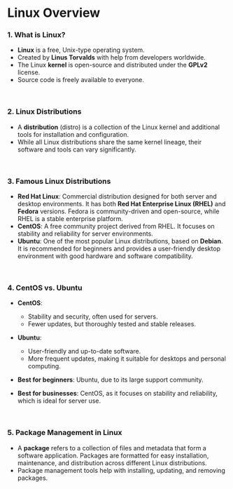 # Linux Overview



### **1. What is Linux?**

- **Linux** is a free, Unix-type operating system. 
- Created by **Linus Torvalds** with help from developers worldwide.
- The Linux **kernel** is open-source and distributed under the **GPLv2** license.
- Source code is freely available to everyone.

<br/>

### **2. Linux Distributions**
- A **distribution** (distro) is a collection of the Linux kernel and additional tools for installation and configuration.
- While all Linux distributions share the same kernel lineage, their software and tools can vary significantly.

<br/>

### **3. Famous Linux Distributions**
- **Red Hat Linux**: Commercial distribution designed for both server and desktop environments. It has both **Red Hat Enterprise Linux (RHEL)** and **Fedora** versions. Fedora is community-driven and open-source, while RHEL is a stable enterprise platform.
- **CentOS**: A free community project derived from RHEL. It focuses on stability and reliability for server environments.
- **Ubuntu**: One of the most popular Linux distributions, based on **Debian**. It is recommended for beginners and provides a user-friendly desktop environment with good hardware and software compatibility.

<br/>

### **4. CentOS vs. Ubuntu**

- **CentOS**:
  - Stability and security, often used for servers.
  - Fewer updates, but thoroughly tested and stable releases.
- **Ubuntu**:
  - User-friendly and up-to-date software.
  - More frequent updates, making it suitable for desktops and personal computing.
  
- **Best for beginners**: Ubuntu, due to its large support community.
- **Best for businesses**: CentOS, as it focuses on stability and reliability, which is ideal for server use.



<br/>

### **5. Package Management in Linux**

- A **package** refers to a collection of files and metadata that form a software application. Packages are formatted for easy installation, maintenance, and distribution across different Linux distributions.
- Package management tools help with installing, updating, and removing packages.

